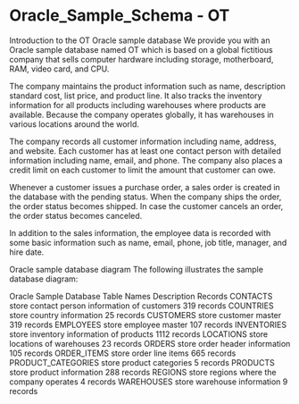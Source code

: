 # Oracle_Sample_Schema - OT

Introduction to the OT Oracle sample database
We provide you with an Oracle sample database named OT which is based on a global fictitious company that sells computer hardware including storage, motherboard, RAM, video card, and CPU.

The company maintains the product information such as name, description standard cost, list price, and product line. It also tracks the inventory information for all products including warehouses where products are available. Because the company operates globally, it has warehouses in various locations around the world.

The company records all customer information including name, address, and website. Each customer has at least one contact person with detailed information including name, email, and phone. The company also places a credit limit on each customer to limit the amount that customer can owe.

Whenever a customer issues a purchase order, a sales order is created in the database with the pending status. When the company ships the order, the order status becomes shipped. In case the customer cancels an order, the order status becomes canceled.

In addition to the sales information, the employee data is recorded with some basic information such as name, email, phone, job title, manager, and hire date.

Oracle sample database diagram
The following illustrates the sample database diagram:

Oracle Sample Database
Table Names	Description	Records
 CONTACTS	store contact person information of customers	319 records
 COUNTRIES	store country information	25 records
 CUSTOMERS	store customer master	319 records
 EMPLOYEES	store employee master	107 records
 INVENTORIES	store inventory information of products	1112 records
 LOCATIONS	store locations of warehouses	23 records
 ORDERS	store order header information	105 records
 ORDER_ITEMS	store order line items	665 records
 PRODUCT_CATEGORIES	store product categories	5 records
 PRODUCTS	store product information	288 records
 REGIONS	store regions where the company operates	4 records
 WAREHOUSES	store warehouse information	9 records
